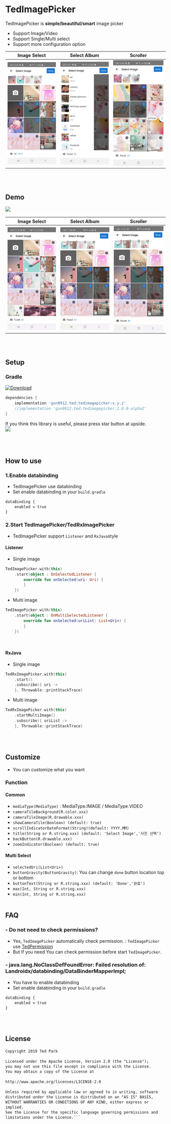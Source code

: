  
# TedImagePicker
TedImagePicker is **simple/beautiful/smart** image picker
- Support Image/Video
- Support Single/Multi select
- Support more configuration option


| Image Select                    | Select Album                     | Scroller                         |
|:------------------------------:|:---------------------------------:|:--------------------------------:|
|![](art/multi_select.png) |![](art/album.png) |![](art/scroll_handler.png)|


</br></br>
## Demo
![](art/full.gif)

| Image Select                    | Select Album                     | Scroller                         |
|:------------------------------:|:---------------------------------:|:--------------------------------:|
|![](art/multi_select.gif) |![](art/album.gif) |![](art/scroll_handler.gif)|

</br></br>
## Setup


### Gradle
[ ![Download](https://api.bintray.com/packages/tkdrnjs0912/maven/tedimagepicker/images/download.svg) ](https://bintray.com/tkdrnjs0912/maven/tedimagepicker/_latestVersion)
```gradle
dependencies {
    implementation 'gun0912.ted:tedimagepicker:x.y.z'
    //implementation 'gun0912.ted:tedimagepicker:1.0.0-alpha2'
}

```
If you think this library is useful, please press star button at upside. </br>
<img src="https://phaser.io/content/news/2015/09/10000-stars.png" width="200">



</br></br>
## How to use

### 1.Enable databinding
- TedImagePicker use databinding
- Set enable databinding in your `build.gradle`
```
dataBinding {
    enabled = true
}
```
### 2.Start TedImagePicker/TedRxImagePicker
- TedImagePicker support `Listener` and `RxJava`style
#### Listener
- Single image
```kotlin
TedImagePicker.with(this)
    .start(object : OnSelectedListener {
        override fun onSelected(uri: Uri) {
        }
    })

```

- Multi image
```kotlin
TedImagePicker.with(this)
    .start(object : OnMultiSelectedListener {
        override fun onSelected(uriList: List<Uri>) {
        }
    })
```
<br/>

#### RxJava
- Single image
```kotlin
TedRxImagePicker.with(this)
    .start()
    .subscribe({ uri ->
    }, Throwable::printStackTrace)
```
- Multi image
```kotlin
TedRxImagePicker.with(this)
    .startMultiImage()
    .subscribe({ uriList ->
    }, Throwable::printStackTrace)
```

</br></br>
## Customize
- You can customize what you want

### Function

#### Common
* `mediaType(MediaType)` : MediaType.IMAGE / MediaType.VIDEO
* `cameraTileBackground(R.color.xxx)`
* `cameraTileImage(R.drawable.xxx)`
* `showCameraTile(Boolean) (default: true)`
* `scrollIndicatorDateFormat(String)(default: YYYY.MM)`
* `title(String or R.string.xxx) (default: 'Select Image','사진 선택')`
* `backButton(R.drawable.xxx)`
* `zoomIndicator(Boolean) (default: true)`


#### Multi Select
* `selectedUri(List<Uri>)`
* `buttonGravity(ButtonGravity)`: You can change `done` button location top or bottom
* `buttonText(String or R.string.xxx) (default: 'Done','완료')`
* `max(Int, String or R.string.xxx)`
* `min(Int, String or R.string.xxx)`
</br></br>


## FAQ
### - Do not need to check permissions?
- Yes, `TedImagePicker` automatically check permission.
: `TedImagePicker` use [TedPermission](https://github.com/ParkSangGwon/TedPermission)
- But If you need You can check permission before start `TedImagePicker`.

### - java.lang.NoClassDefFoundError: Failed resolution of: Landroidx/databinding/DataBinderMapperImpl;
- You have to enable databinding
- Set enable databinding in your `build.gradle`
```
dataBinding {
    enabled = true
}
```




</br></br>
## License 
 ```code
Copyright 2019 Ted Park

Licensed under the Apache License, Version 2.0 (the "License");
you may not use this file except in compliance with the License.
You may obtain a copy of the License at

http://www.apache.org/licenses/LICENSE-2.0

Unless required by applicable law or agreed to in writing, software
distributed under the License is distributed on an "AS IS" BASIS,
WITHOUT WARRANTIES OR CONDITIONS OF ANY KIND, either express or implied.
See the License for the specific language governing permissions and
limitations under the License.```
